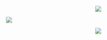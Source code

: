 
<p align="center"><img src="https://readme-typing-svg.demolab.com?font=Gloria+Hallelujah&pause=1000&color=A0A0A0&width=320&height=29&lines=No+one+knows+the+trouble%2C+honey;that+weve+been+through++%E2%80%8E+%E2%80%8E+%E2%80%8E+~"</p>
  
![](https://file.garden/aADASQgY3QmuIjC3/Untitled67_20250607143321.png)

<p align="center"><img src="https://komarev.com/ghpvc/?username=kaIego&color=lightgray"</p>
